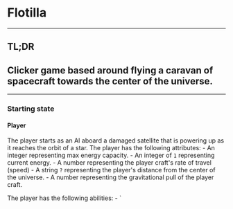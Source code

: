 # Flotilla

---
## TL;DR
Clicker game based around flying a caravan of spacecraft towards the center of the universe.
---

---
### Starting state

#### Player

The player starts as an AI aboard a damaged satellite that is powering up as it reaches the orbit of a star. The player has the following attributes:
    - An integer representing max energy capacity.
    - An integer of `1` representing current energy.
    - A number representing the player craft's rate of travel (speed)
    - A string `?` representing the player's distance from the center of the universe.
    - A number representing the gravitational pull of the player craft.

The player has the following abilities:
    - `